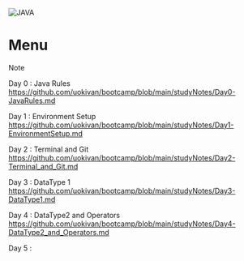 ![JAVA](https://www.oracle.com/img/tech/cb88-java-logo-001.jpg)

# Menu

> [!NOTE]  
> Day 0 : Java Rules  
> https://github.com/uokivan/bootcamp/blob/main/studyNotes/Day0-JavaRules.md  
>  
> Day 1 : Environment Setup  
> https://github.com/uokivan/bootcamp/blob/main/studyNotes/Day1-EnvironmentSetup.md  
>  
> Day 2 : Terminal and Git  
> https://github.com/uokivan/bootcamp/blob/main/studyNotes/Day2-Terminal_and_Git.md  
>  
> Day 3 : DataType 1  
>  https://github.com/uokivan/bootcamp/blob/main/studyNotes/Day3-DataType1.md  
>  
> Day 4 : DataType2 and Operators  
> https://github.com/uokivan/bootcamp/blob/main/studyNotes/Day4-DataType2_and_Operators.md  
>  
> Day 5 :